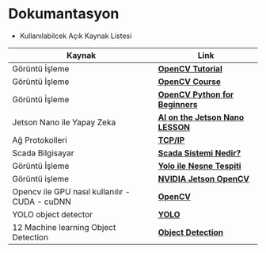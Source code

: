 # Dokumantasyon

- Kullanılabilcek Açık Kaynak Listesi  
 
Kaynak | Link
---- | ----
Görüntü İşleme | **[OpenCV Tutorial](https://docs.opencv.org/master/d9/df8/tutorial_root.html)**   
Görüntü İşleme | **[OpenCV Course](https://www.youtube.com/watch?v=oXlwWbU8l2o&t=12125s&ab_channel=freeCodeCamp.org)**   
Görüntü İşleme | **[OpenCV Python for Beginners ](https://www.youtube.com/watch?v=N81PCpADwKQ&ab_channel=ProgrammingKnowledge)**   
Jetson Nano ile Yapay Zeka | **[AI on the Jetson Nano LESSON](https://www.youtube.com/watch?v=5INy0FvaWLw&list=PLGs0VKk2DiYxP-ElZ7-QXIERFFPkOuP4_&ab_channel=PaulMcWhorter)**   
Ağ Protokolleri | **[TCP/IP](https://www.youtube.com/watch?v=lTFomlqPIRg&ab_channel=BilgisayarKavramlari)**   
Scada Bilgisayar | **[Scada Sistemi Nedir?](http://www.prowmes.com/blog/scada-sistemi-nedir/)**   
Görüntü İşleme | **[Yolo ile Nesne Tespiti](https://www.youtube.com/watch?v=OL4ND_862GA&t=1s&ab_channel=AbdulkadirNar)**   
Görüntü işleme | **[NVIDIA Jetson OpenCV](https://www.youtube.com/watch?v=gvmP0WRVUxI&list=PL5B692fm6--ufBviUGK3hlwL1hVSyorZx&ab_channel=NVIDIADeveloper)**  
Opencv ile GPU nasıl kullanılır - CUDA - cuDNN | **[ OpenCV](https://www.pyimagesearch.com/2020/02/03/how-to-use-opencvs-dnn-module-with-nvidia-gpus-cuda-and-cudnn/)**  
YOLO object detector  | **[YOLO](https://www.pyimagesearch.com/2018/11/12/yolo-object-detection-with-opencv/)**  
12 Machine learning Object Detection  | **[Object Detection](https://amankharwal.medium.com/12-machine-learning-projects-on-object-detection-46b32adc3c37)**  

